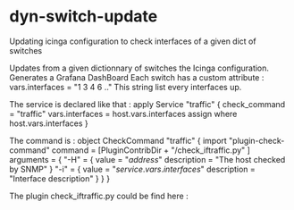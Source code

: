 # dyn-switch-update
Updating icinga configuration to check interfaces of a given dict of switches

Updates from a given dictionnary of switches the Icinga configuration.
Generates a Grafana DashBoard
Each switch has a custom attribute : vars.interfaces = "1 3 4 6 .."
This string list every interfaces up.

The service is declared like that : 
apply Service "traffic" {
 check_command = "traffic"
 vars.interfaces = host.vars.interfaces
 assign where host.vars.interfaces
}

The command is :
object CheckCommand "traffic" {
  import "plugin-check-command"
  command = [PluginContribDir + "/check_iftraffic.py" ]
  arguments = {
    "-H" = {
      value = "$address$"
      description = "The host checked by SNMP"
    }
    "-i" = {
      value = "$service.vars.interfaces$"
      description = "Interface description"
    }
  }
}

The plugin check_iftraffic.py could be find here : 
 
